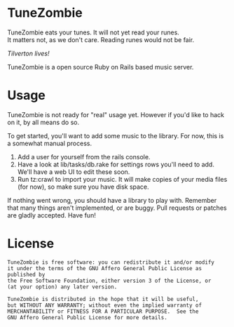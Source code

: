 TuneZombie
==========

TuneZombie eats your tunes. It will not yet read your runes.  
It matters not, as we don't care. Reading runes would not be fair.

*Tilverton lives!*

TuneZombie is a open source Ruby on Rails based music server. 

Usage
=====

TuneZombie is not ready for "real" usage yet. However if you'd like to hack on it, by all means do so.

To get started, you'll want to add some music to the library. For now, this is a somewhat manual process.

1. Add a user for yourself from the rails console. 
2. Have a look at lib/tasks/db.rake for settings rows you'll need to add. We'll have a web UI to edit these soon.
3. Run tz:crawl to import your music. It will make copies of your media files (for now), so make sure you have disk space.

If nothing went wrong, you should have a library to play with. Remember that many things aren't implemented, or are buggy. 
Pull requests or patches are gladly accepted. Have fun! 

License
=======
    TuneZombie is free software: you can redistribute it and/or modify
    it under the terms of the GNU Affero General Public License as published by
    the Free Software Foundation, either version 3 of the License, or
    (at your option) any later version.

    TuneZombie is distributed in the hope that it will be useful,
    but WITHOUT ANY WARRANTY; without even the implied warranty of
    MERCHANTABILITY or FITNESS FOR A PARTICULAR PURPOSE.  See the
    GNU Affero General Public License for more details.
